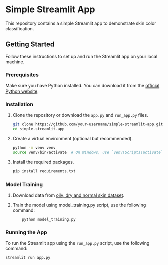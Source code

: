 # Simple Streamlit App

This repository contains a simple Streamlit app to demonstrate skin color classification.

## Getting Started

Follow these instructions to set up and run the Streamlit app on your local machine.

### Prerequisites

Make sure you have Python installed. You can download it from the [official Python website](https://www.python.org/).

### Installation

1. Clone the repository or download the `app.py` and `run_app.py` files.

    ```sh
    git clone https://github.com/your-username/simple-streamlit-app.git
    cd simple-streamlit-app
    ```

2. Create a virtual environment (optional but recommended).

    ```sh
    python -m venv venv
    source venv/bin/activate  # On Windows, use `venv\Scripts\activate`
    ```

3. Install the required packages.

    ```sh
    pip install requirements.txt
    ```

### Model Training 
1. Download data from [oily, dry and normal skin dataset](https://www.kaggle.com/datasets/shakyadissanayake/oily-dry-and-normal-skin-types-dataset).

2. Train the model using model_training.py script, use the following command:
   ```sh
       python model_training.py
   ```
### Running the App 

To run the Streamlit app using the `run_app.py` script, use the following command:

```sh
streamlit run app.py
